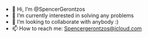 - 👋 Hi, I’m @SpencerGerontzos
- 👀 I’m currently interested in solving any problems  
- 💞️ I’m looking to collaborate with anybody :)
- 📫 How to reach me: Spencergerontzos@icloud.com

<!---
SpencerGerontzos/SpencerGerontzos is a ✨ special ✨ repository because its `README.md` (this file) appears on your GitHub profile.
You can click the Preview link to take a look at your changes.
--->
